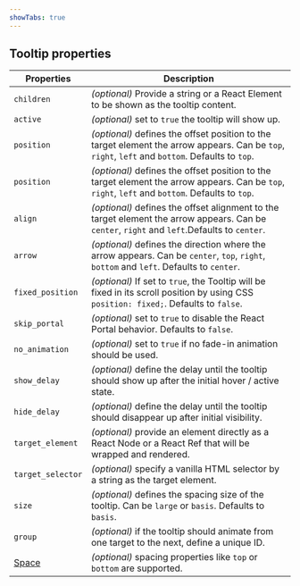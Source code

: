 ```yaml
---
showTabs: true
---
```


## Tooltip properties

| Properties                                  | Description                                                                                                                                      |
| ------------------------------------------- | ------------------------------------------------------------------------------------------------------------------------------------------------ |
| `children`                                  | _(optional)_ Provide a string or a React Element to be shown as the tooltip content.                                                             |
| `active`                                    | _(optional)_ set to `true` the tooltip will show up.                                                                                             |
| `position`                                  | _(optional)_ defines the offset position to the target element the arrow appears. Can be `top`, `right`, `left` and `bottom`. Defaults to `top`. |
| `position`                                  | _(optional)_ defines the offset position to the target element the arrow appears. Can be `top`, `right`, `left` and `bottom`. Defaults to `top`. |
| `align`                                     | _(optional)_ defines the offset alignment to the target element the arrow appears. Can be `center`, `right` and `left`.Defaults to `center`.     |
| `arrow`                                     | _(optional)_ defines the direction where the arrow appears. Can be `center`, `top`, `right`, `bottom` and `left`. Defaults to `center`.          |
| `fixed_position`                            | _(optional)_ If set to `true`, the Tooltip will be fixed in its scroll position by using CSS `position: fixed;`. Defaults to `false`.            |
| `skip_portal`                               | _(optional)_ set to `true` to disable the React Portal behavior. Defaults to `false`.                                                            |
| `no_animation`                              | _(optional)_ set to `true` if no fade-in animation should be used.                                                                               |
| `show_delay`                                | _(optional)_ define the delay until the tooltip should show up after the initial hover / active state.                                           |
| `hide_delay`                                | _(optional)_ define the delay until the tooltip should disappear up after initial visibility.                                                    |
| `target_element`                            | _(optional)_ provide an element directly as a React Node or a React Ref that will be wrapped and rendered.                                       |
| `target_selector`                           | _(optional)_ specify a vanilla HTML selector by a string as the target element.                                                                  |
| `size`                                      | _(optional)_ defines the spacing size of the tooltip. Can be `large` or `basis`. Defaults to `basis`.                                            |
| `group`                                     | _(optional)_ if the tooltip should animate from one target to the next, define a unique ID.                                                      |
| [Space](/uilib/components/space/properties) | _(optional)_ spacing properties like `top` or `bottom` are supported.                                                                            |
